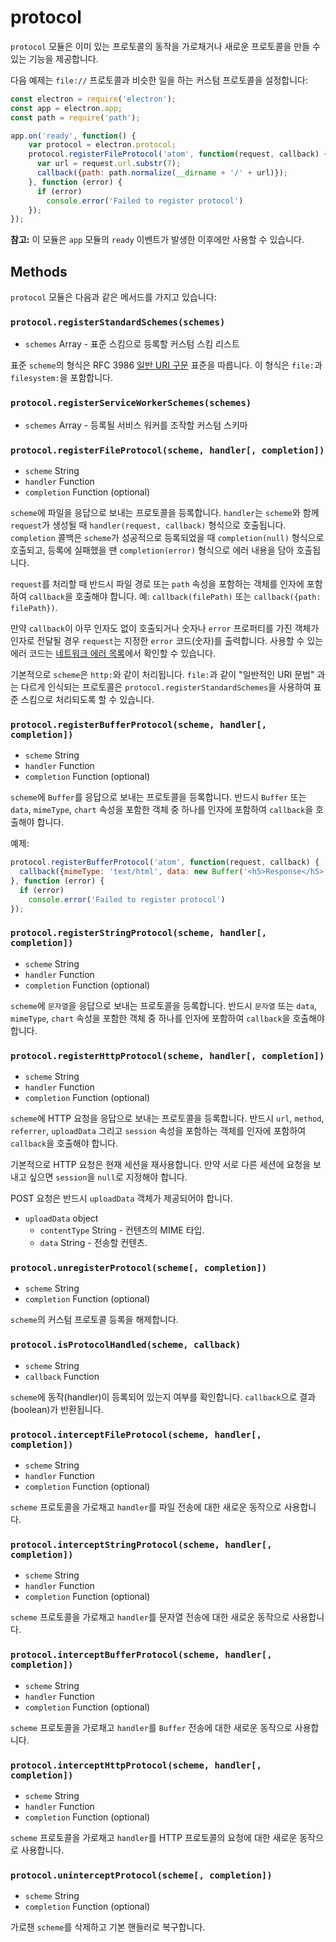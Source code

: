 ﻿# protocol

`protocol` 모듈은 이미 있는 프로토콜의 동작을 가로채거나 새로운 프로토콜을 만들 수
있는 기능을 제공합니다.

다음 예제는 `file://` 프로토콜과 비슷한 일을 하는 커스텀 프로토콜을 설정합니다:

```javascript
const electron = require('electron');
const app = electron.app;
const path = require('path');

app.on('ready', function() {
    var protocol = electron.protocol;
    protocol.registerFileProtocol('atom', function(request, callback) {
      var url = request.url.substr(7);
      callback({path: path.normalize(__dirname + '/' + url)});
    }, function (error) {
      if (error)
        console.error('Failed to register protocol')
    });
});
```

**참고:** 이 모듈은 `app` 모듈의 `ready` 이벤트가 발생한 이후에만 사용할 수 있습니다.

## Methods

`protocol` 모듈은 다음과 같은 메서드를 가지고 있습니다:

### `protocol.registerStandardSchemes(schemes)`

* `schemes` Array - 표준 스킴으로 등록할 커스텀 스킴 리스트

표준 `scheme`의 형식은 RFC 3986 [일반 URI 구문](https://tools.ietf.org/html/rfc3986#section-3)
표준을 따릅니다. 이 형식은 `file:`과 `filesystem:`을 포함합니다.

### `protocol.registerServiceWorkerSchemes(schemes)`

* `schemes` Array - 등록될 서비스 워커를 조작할 커스텀 스키마

### `protocol.registerFileProtocol(scheme, handler[, completion])`

* `scheme` String
* `handler` Function
* `completion` Function (optional)

`scheme`에 파일을 응답으로 보내는 프로토콜을 등록합니다. `handler`는 `scheme`와 함께
`request`가 생성될 때 `handler(request, callback)` 형식으로 호출됩니다.
`completion` 콜백은 `scheme`가 성공적으로 등록되었을 때 `completion(null)` 형식으로
호출되고, 등록에 실패했을 땐 `completion(error)` 형식으로 에러 내용을 담아 호출됩니다.

`request`를 처리할 때 반드시 파일 경로 또는 `path` 속성을 포함하는 객체를 인자에
포함하여 `callback`을 호출해야 합니다. 예: `callback(filePath)` 또는
`callback({path: filePath})`.

만약 `callback`이 아무 인자도 없이 호출되거나 숫자나 `error` 프로퍼티를 가진 객체가
인자로 전달될 경우 `request`는 지정한 `error` 코드(숫자)를 출력합니다. 사용할 수 있는
에러 코드는 [네트워크 에러 목록](https://code.google.com/p/chromium/codesearch#chromium/src/net/base/net_error_list.h)에서
확인할 수 있습니다.

기본적으로 `scheme`은 `http:`와 같이 처리됩니다. `file:`과 같이 "일반적인 URI 문법"
과는 다르게 인식되는 프로토콜은 `protocol.registerStandardSchemes`을 사용하여 표준
스킴으로 처리되도록 할 수 있습니다.

### `protocol.registerBufferProtocol(scheme, handler[, completion])`

* `scheme` String
* `handler` Function
* `completion` Function (optional)

`scheme`에 `Buffer`를 응답으로 보내는 프로토콜을 등록합니다. 반드시 `Buffer` 또는
`data`, `mimeType`, `chart` 속성을 포함한 객체 중 하나를 인자에 포함하여
`callback`을 호출해야 합니다.

예제:

```javascript
protocol.registerBufferProtocol('atom', function(request, callback) {
  callback({mimeType: 'text/html', data: new Buffer('<h5>Response</h5>')});
}, function (error) {
  if (error)
    console.error('Failed to register protocol')
});
```

### `protocol.registerStringProtocol(scheme, handler[, completion])`

* `scheme` String
* `handler` Function
* `completion` Function (optional)

`scheme`에 `문자열`을 응답으로 보내는 프로토콜을 등록합니다. 반드시 `문자열` 또는
`data`, `mimeType`, `chart` 속성을 포함한 객체 중 하나를 인자에 포함하여
`callback`을 호출해야 합니다.

### `protocol.registerHttpProtocol(scheme, handler[, completion])`

* `scheme` String
* `handler` Function
* `completion` Function (optional)

`scheme`에 HTTP 요청을 응답으로 보내는 프로토콜을 등록합니다. 반드시 `url`,
`method`, `referrer`, `uploadData` 그리고 `session` 속성을 포함하는 객체를 인자에
포함하여 `callback`을 호출해야 합니다.

기본적으로 HTTP 요청은 현재 세션을 재사용합니다. 만약 서로 다른 세션에 요청을 보내고
싶으면 `session`을 `null`로 지정해야 합니다.

POST 요청은 반드시 `uploadData` 객체가 제공되어야 합니다.
* `uploadData` object
  * `contentType` String - 컨텐츠의 MIME 타입.
  *  `data` String - 전송할 컨텐츠.

### `protocol.unregisterProtocol(scheme[, completion])`

* `scheme` String
* `completion` Function (optional)

`scheme`의 커스텀 프로토콜 등록을 해제합니다.

### `protocol.isProtocolHandled(scheme, callback)`

* `scheme` String
* `callback` Function

`scheme`에 동작(handler)이 등록되어 있는지 여부를 확인합니다. `callback`으로
결과(boolean)가 반환됩니다.

### `protocol.interceptFileProtocol(scheme, handler[, completion])`

* `scheme` String
* `handler` Function
* `completion` Function (optional)

`scheme` 프로토콜을 가로채고 `handler`를 파일 전송에 대한 새로운 동작으로 사용합니다.

### `protocol.interceptStringProtocol(scheme, handler[, completion])`

* `scheme` String
* `handler` Function
* `completion` Function (optional)

`scheme` 프로토콜을 가로채고 `handler`를 문자열 전송에 대한 새로운 동작으로 사용합니다.

### `protocol.interceptBufferProtocol(scheme, handler[, completion])`

* `scheme` String
* `handler` Function
* `completion` Function (optional)

`scheme` 프로토콜을 가로채고 `handler`를 `Buffer` 전송에 대한 새로운 동작으로
사용합니다.

### `protocol.interceptHttpProtocol(scheme, handler[, completion])`

* `scheme` String
* `handler` Function
* `completion` Function (optional)

`scheme` 프로토콜을 가로채고 `handler`를 HTTP 프로토콜의 요청에 대한 새로운 동작으로
사용합니다.

### `protocol.uninterceptProtocol(scheme[, completion])`

* `scheme` String
* `completion` Function (optional)

가로챈 `scheme`를 삭제하고 기본 핸들러로 복구합니다.
